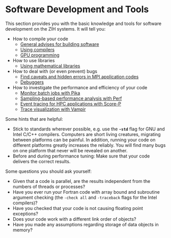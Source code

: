 # Software Development and Tools

This section provides you with the basic knowledge and tools for software development
on the ZIH systems.
It will tell you:

- How to compile your code
    - [General advises for building software](building_software.md)
    - [Using compilers](compilers.md)
    - [GPU programming](gpu_programming.md)
- How to use libraries
    - [Using mathematical libraries](libraries.md)
- How to deal with (or even prevent) bugs
    - [Find caveats and hidden errors in MPI application codes](mpi_usage_error_detection.md)
    - [Debuggers](debuggers.md)
- How to investigate the performance and efficiency of your code
    - [Monitor batch jobs with Pika](pika.md)
    - [Sampling-based performance analysis with Perf](perf_tools.md)
    - [Event tracing for HPC applications with Score-P](scorep.md)
    - [Trace visualization with Vampir](vampir.md)

Some hints that are helpful:

- Stick to standards wherever possible, e.g. use the **`-std`** flag
  for GNU and Intel C/C++ compilers. Computers are short living
  creatures, migrating between platforms can be painful. In addition,
  running your code on different platforms greatly increases the
  reliably. You will find many bugs on one platform that never will be
  revealed on another.
- Before and during performance tuning: Make sure that your code
  delivers the correct results.

Some questions you should ask yourself:

- Given that a code is parallel, are the results independent from the
  numbers of threads or processes?
- Have you ever run your Fortran code with array bound and subroutine
  argument checking (the `-check all` and `-traceback` flags
  for the Intel compilers)?
- Have you checked that your code is not causing floating point
  exceptions?
- Does your code work with a different link order of objects?
- Have you made any assumptions regarding storage of data objects in
  memory?
